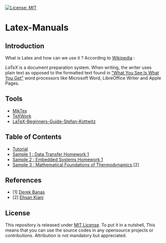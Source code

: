 [![License: MIT](https://img.shields.io/badge/License-MIT-yellow.svg)](https://opensource.org/licenses/MIT)
# Latex-Manuals

## Introduction
What is Latex and how can we use it ?
According to [Wikipedia](https://en.wikipedia.org/wiki/LaTeX) :

_LaTeX_  is a document preparation system. When writing, the writer uses plain text as opposed to the formatted text found in ["What You See Is What You Get"](https://en.wikipedia.org/wiki/WYSIWYG) word processors like Microsoft Word, LibreOffice Writer and Apple Pages.

## Tools
   - [MikTex](https://miktex.org/)
   - [TeXWork](http://www.tug.org/texworks/)
   - [LaTeX-Beginners-Guide-Stefan-Kottwitz](https://www.amazon.com/LaTeX-Beginners-Guide-Stefan-Kottwitz/dp/1847199860/ref=as_li_ss_tl?ie=UTF8&qid=1546539603&sr=8-1&keywords=LaTeX+Beginner%27s+Guide&linkCode=sl1&tag=nethta-20&linkId=7de0c9347682631ceb203502bc50a5fe&language=en_US)

## Table of Contents
  - [Tutorial](https://github.com/hosseindehghanipour1998/Latex-Tutorial/blob/master/Tutorial/readme.md)
  - [Sample 1 : Data Transfer Homework 1](https://github.com/hosseindehghanipour1998/Latex-Tutorial/tree/master/Samples/Sample%201)
  - [Sample 2 : Embedded Systems Homework 1 ](https://github.com/hosseindehghanipour1998/Latex-Manuals/tree/master/Samples/Sample%202)
  - [Sample 3 : Mathematical Foundations of Thermodynamics](https://github.com/hosseindehghanipour1998/Latex-Manuals/tree/master/Samples/Sample%203).[2]
  

## References
  - [1] [Derek Banas](http://www.newthinktank.com/2019/01/latex-tutorial/)
  - [2] [Ehsan Kiani](https://gitlab.com/ehsankiani)
   

## License 
This repository is released under [MIT License](https://opensource.org/licenses/MIT). To put it in a nutshell, This means that you can use the source codes in any opensource projects or contributions. Attribution is not mandatory but appreciated.
